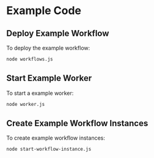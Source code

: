 # Example Code

## Deploy Example Workflow

To deploy the example workflow:

```bash
node workflows.js
```

## Start Example Worker

To start a example worker:

```bash
node worker.js
```

## Create Example Workflow Instances

To create example workflow instances:

```bash
node start-workflow-instance.js
```
